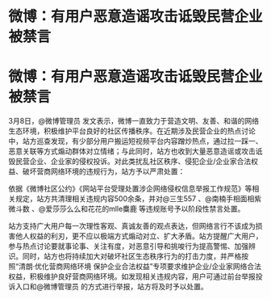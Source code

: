# 微博：有用户恶意造谣攻击诋毁民营企业被禁言

# 微博：有用户恶意造谣攻击诋毁民营企业被禁言

3月8日，@微博管理员
发文表示，微博一直致力于营造文明、友善、和谐的网络生态环境，积极维护平台良好的社区传播秩序。在近期涉及民营企业的热点讨论中，站方巡查发现，有少部分用户搬运短视频平台内容蹭炒热点，通过拉一踩一、恶意关联等方式煽动群体对立情绪；与此同时，站方也收到大量恶意造谣或攻击诋毁民营企业、企业家的侵权投诉。对此类扰乱社区秩序、侵犯企业/企业家合法权益、破坏营商网络环境的违规行为，站方予以严肃处置：

依据《微博社区公约》《网站平台受理处置涉企网络侵权信息举报工作规范》等相关规定，站方共清理相关违规内容500余条，并对@三生557 、@南楠手相面相紫微斗数
、@爱莎莎么么和花花的mlle麋鹿 等违规账号予以阶段性禁言处置。

站方支持广大用户每一次理性客观、真诚友善的观点表达，但网络言行不该成为损害他人权益的利刃，更不应以极端方式煽动对立、扩大矛盾。站方提醒广大用户，参与热点讨论要就事论事、关注有度，对恶意引导和挑唆行为提高警惕、加强辨识。同时，站方也将持续加大对破坏社区生态秩序行为的打击力度，并严格按照“清朗·优化营商网络环境
保护企业合法权益”专项要求维护企业/企业家网络合法权益，积极维护良好营商网络环境。如发现相关违规内容，用户可通过前台举报投诉入口和@微博管理员
的方式进行举报，站方将及时予以处置。

